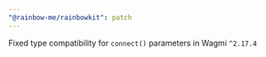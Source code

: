 ```yaml
---
"@rainbow-me/rainbowkit": patch
---
```


Fixed type compatibility for `connect()` parameters in Wagmi `^2.17.4`
